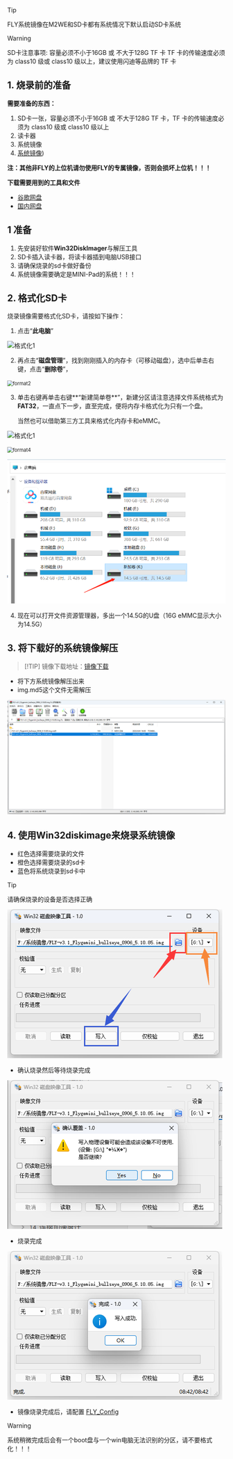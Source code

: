>[!TIP]
>FLY系统镜像在M2WE和SD卡都有系统情况下默认启动SD卡系统

>[!Warning]
>SD卡注意事项:
>容量必须不小于16GB 或 不大于128G TF 卡
>TF 卡的传输速度必须为 class10 级或 class10 级以上，建议使用闪迪等品牌的 TF 卡

## 1. 烧录前的准备

**需要准备的东西：**

1. SD卡一张，容量必须不小于16GB 或 不大于128G TF 卡，TF 卡的传输速度必须为 class10 级或 class10 级以上
2. 读卡器
3. 系统镜像
5. [系统镜像](https://mellow-old.klipper.cn/#/introduction/downloadimg?id=适用于fly-lite2-amp-fly-mini-pad))

**注：其他非FLY的上位机请勿使用FLY的专属镜像，否则会损坏上位机！！！**

**下载需要用到的工具和文件**

* [谷歌网盘](https://drive.google.com/drive/folders/1QZWyLRD54-_v2Jlj_8wlOD_qZ2f-CPBT?usp=sharing)
* [国内网盘](https://cdn.mellow.klipper.cn/EXE/%E5%B7%A5%E5%85%B7%E5%8C%85.rar)



## 1 准备

1. 先安装好软件**Win32DiskImager**与解压工具
2. SD卡插入读卡器，将读卡器插到电脑USB接口
3. 请确保烧录的sd卡做好备份
4. 系统镜像需要确定是MINI-Pad的系统！！！

## 2. 格式化SD卡

  烧录镜像需要格式化SD卡，请按如下操作：

  1. 点击“**此电脑**” 

  ![格式化1](../../images/boards/fly_pi/format1.png)

  2. 再点击“**磁盘管理**”，找到刚刚插入的内存卡（可移动磁盘），选中后单击右键，点击“**删除卷**”，

  <img src="../../images/boards/fly_pi/format2.png" alt="format2" style="zoom: 80%;" />

  3. 单击右键再单击右键**“新建简单卷**”，新建分区请注意选择文件系统格式为**FAT32**，一直点下一步，直至完成，便将内存卡格式化为只有一个盘。
   
     当然也可以借助第三方工具来格式化内存卡和eMMC。

  ![格式化1](../../images/boards/fly_pi/format3.png)

  <img src="../../images/boards/fly_pi/format4.png" alt="format4" style="zoom:80%;" />

  ![format](../../images/boards/fly_pi/format5.png)

4. 现在可以打开文件资源管理器，多出一个14.5G的U盘（16G eMMC显示大小为14.5G）



## 3. 将下载好的系统镜像解压

> [!TIP] 镜像下载地址：[镜像下载](/introduction/downloadimg "点击即可跳转")

* 将下方系统镜像解压出来
* img.md5这个文件无需解压

![img](../../images/boards/fly_pi/img.png)

## 4. 使用Win32diskimage来烧录系统镜像

* 红色选择需要烧录的文件
* 橙色选择需要烧录的sd卡
* 蓝色将系统烧录到sd卡中
>[!Tip]
>
>请确保烧录的设备是否选择正确

![win32](../../images/boards/fly_pi/win32.png)

* 确认烧录然后等待烧录完成

![win32](../../images/boards/fly_pi/win32_1.png)

* 烧录完成

![win32](../../images/boards/fly_pi/win32_2.png)

* 镜像烧录完成后，请配置 [FLY_Config](/board/fly_pi_lite2/config "点击即可跳转")

>[!Warning]
>
>系统稍微完成后会有一个boot盘与一个win电脑无法识别的分区，请不要格式化！！！

